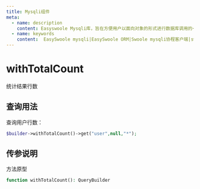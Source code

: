 ```yaml
---
title: Mysqli组件
meta:
  - name: description
    content: Easyswoole Mysqli库，旨在方便用户以面向对象的形式进行数据库调用的一个库。并且为Orm组件等高级用法提供了基础支持
  - name: keywords
    content:  EasySwoole mysqli|EasySwoole ORM|Swoole mysqli协程客户端|swoole ORM
---
```

# withTotalCount

统计结果行数

## 查询用法

查询用户行数：

```php
$builder->withTotalCount()->get("user",null,"*");
```
## 传参说明

方法原型
```php
function withTotalCount(): QueryBuilder
```
